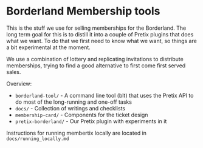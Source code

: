 # Borderland Membership tools

This is the stuff we use for selling memberships for the Borderland. The long
term goal for this is to distill it into a couple of Pretix plugins that does
what we want. To do that we first need to know what we want, so things are a bit
experimental at the moment.

We use a combination of lottery and replicating invitations to distribute
memberships, trying to find a good alternative to first come first served sales.

Overview:

- `borderland-tool/` - A command line tool (blt) that uses the Pretix API to do most of the long-running and one-off tasks
- `docs/` - Collection of writings and checklists
- `membership-card/` - Components for the ticket design
- `pretix-borderland/` - Our Pretix plugin with experiments in it

Instructions for running membertix locally are located in `docs/running_locally.md`
